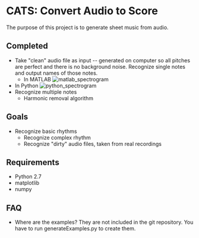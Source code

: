 CATS: Convert Audio to Score
======
The purpose of this project is to generate sheet music from audio.
  
## Completed 

* Take "clean" audio file as input -- generated on computer so all pitches are perfect and there is no background noise. Recognize single notes and output names of those notes.
  * In MATLAB 
  ![matlab_spectrogram](https://user-images.githubusercontent.com/3399941/52029251-783c4200-24e0-11e9-843e-07b19b909dd5.png "MATLAB: Spectrogram with note names")
 * In Python 
 ![python_spectrogram](https://user-images.githubusercontent.com/3399941/52029249-783c4200-24e0-11e9-9e63-a4d85ec38202.png)
* Recognize multiple notes
  * Harmonic removal algorithm

## Goals
  
* Recognize basic rhythms
  * Recognize complex rhythm
  * Recognize "dirty" audio files, taken from real recordings

## Requirements
 * Python 2.7
 * matplotlib
 * numpy

## FAQ
* Where are the examples? They are not included in the git repository. You have to run generateExamples.py to create them.
